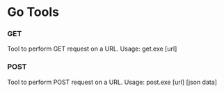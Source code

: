 # Go Tools

### GET
Tool to perform GET request on a URL. Usage: get.exe [url]

### POST
Tool to perform POST request on a URL. Usage: post.exe [url] [json data]
